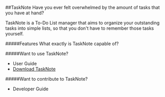 ##TaskNote
Have you ever felt overwhelmed by the amount of tasks that you have at hand?

TaskNote is a To-Do List manager that aims to organize your outstanding tasks into simple lists, so that you don't have to remember those tasks yourself.

#####Features
What exactly is TaskNote capable of?

#####Want to use TaskNote?
* User Guide
* <a href="https://github.com/CS2103JAN2016-W15-2J/main/raw/master/TaskNote.jar" target="_blank">Download TaskNote</a>

#####Want to contribute to TaskNote?
* Developer Guide
